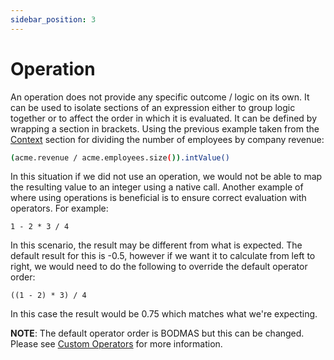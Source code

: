 ```yaml
---
sidebar_position: 3
---
```


# Operation
An operation does not provide any specific outcome / logic on its own. It can be used to isolate sections of an expression
either to group logic together or to affect the order in which it is evaluated. It can be defined by wrapping a section
in brackets. Using the previous example taken from the [Context](#context) section for dividing the number of employees
by company revenue:
```bash
(acme.revenue / acme.employees.size()).intValue()
```
In this situation if we did not use an operation, we would not be able to map the resulting value to an integer using a 
native call. Another example of where using operations is beneficial is to ensure correct evaluation with operators. 
For example:
```
1 - 2 * 3 / 4
```
In this scenario, the result may be different from what is expected. The default result for this is -0.5, however
if we want it to calculate from left to right, we would need to do the following to override the default operator order:
```
((1 - 2) * 3) / 4
```
In this case the result would be 0.75 which matches what we're expecting.

**NOTE**: The default operator order is BODMAS but this can be changed. Please see [Custom Operators](#custom-operators)
for more information.